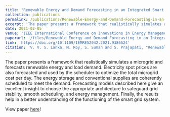 ```yaml
---
title: "Renewable Energy and Demand Forecasting in an Integrated Smart Grid"
collection: publications
permalink: /publications/Renewable-Energy-and-Demand-Forecasting-in-an-Integrated-Smart-Grid
excerpt: 'The paper presents a framework that realistically simulates a microgrid and forecasts renewable energy and load demand. Electricity spot prices are also forecasted and used by the scheduler to optimize the total microgrid cost per day. The energy storage and conventional supplies are coherently scheduled to meet the demand. Forecasting models described here give an excellent insight to choose the appropriate architecture to safeguard grid stability, smooth scheduling, and energy management. Finally, the results help in a better understanding of the functioning of the smart grid system.'
date: 2021-02-05
venue: 'IEEE International Conference on Innovations in Energy Management and Renewable Resources (IEMRE), 2021'
paperurl: '/files/Renewable Energy and Demand Forecasting in an Integrated Smart Grid.pdf'
link: 'https://doi.org/10.1109/IEMRE52042.2021.9386524'
citation: 'V. V. S. Lanka, M. Roy, S. Suman and S. Prajapati, "Renewable Energy and Demand Forecasting in an Integrated Smart Grid," 2021 Innovations in Energy Management and Renewable Resources(52042), 2021, pp. 1-6, doi: 10.1109/IEMRE52042.2021.9386524.'
---
```

The paper presents a framework that realistically simulates a microgrid and forecasts renewable energy and load demand. Electricity spot prices are also forecasted and used by the scheduler to optimize the total microgrid cost per day. The energy storage and conventional supplies are coherently scheduled to meet the demand. Forecasting models described here give an excellent insight to choose the appropriate architecture to safeguard grid stability, smooth scheduling, and energy management. Finally, the results help in a better understanding of the functioning of the smart grid system.

View paper [here](https://doi.org/10.1109/IEMRE52042.2021.9386524)!
